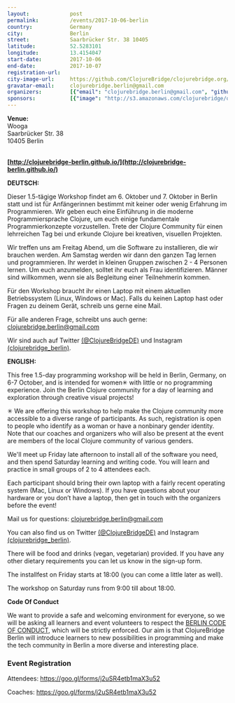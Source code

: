 ```yaml
---
layout:             post
permalink:          /events/2017-10-06-berlin
country:            Germany
city:               Berlin
street:             Saarbrücker Str. 38 10405
latitude:           52.5283101
longitude:          13.4154047
start-date:         2017-10-06
end-date:           2017-10-07
registration-url:
city-image-url:     https://github.com/ClojureBridge/clojurebridge.org/raw/master/app/assets/images/events/berlin.jpg
gravatar-email:     clojurebridge.berlin@gmail.com
organizers:         [{"email": "clojurebridge.berlin@gmail.com", "github": "clojurebridge-berlin", "name": "ClojureBridge Berlin Orga Team", "twitter": "ClojureBridgeDE"}]
sponsors:           [{"image": "http://s3.amazonaws.com/clojurebridge/original/216/circle-ci-logo-horizontal-grey.jpg?1504507300", "name": "CircleCI", "url": "https://circleci.com/"}, {"image": "http://s3.amazonaws.com/clojurebridge/original/217/mapbox-logo-black.png?1504507352", "name": "Mapbox", "url": "https://www.mapbox.com/"}, {"image": "http://s3.amazonaws.com/clojurebridge/original/215/68747470733a2f2f66696c65732e726561646d652e696f2f444632334e6a6b51466131686664446d4a4539455f7a696d706c65725f6c617267652e706e67.png?1504507249", "name": "Zimpler", "url": "https://www.zimpler.com/"}]
---
```


**Venue:**<br/>
Wooga<br/>
Saarbrücker Str. 38<br/>
10405 Berlin<br/>
<br/>

**[http://clojurebridge-berlin.github.io/](http://clojurebridge-berlin.github.io/)**

**DEUTSCH:**

Dieser 1.5-tägige Workshop findet am 6. Oktober und 7. Oktober in Berlin statt und ist für Anfängerinnen bestimmt mit keiner oder wenig Erfahrung im Programmieren. Wir geben euch eine Einführung in die moderne Programmiersprache Clojure, um euch einige fundamentale Programmierkonzepte vorzustellen. Trete der Clojure Community für einen lehrreichen Tag bei und erkunde Clojure bei kreativen, visuellen Projekten.

Wir treffen uns am Freitag Abend, um die Software zu installieren, die wir brauchen werden. Am Samstag werden wir dann den ganzen Tag lernen und programmieren. Ihr werdet in kleinen Gruppen zwischen 2 - 4 Personen lernen. Um euch anzumelden, solltet ihr euch als Frau identifizieren. Männer sind willkommen, wenn sie als Begleitung einer Teilnehmerin kommen.

Für den Workshop braucht ihr einen Laptop mit einem aktuellen Betriebssystem (Linux, Windows or Mac). Falls du keinen Laptop hast oder Fragen zu deinem Gerät, schreib uns gerne eine Mail.

Für alle anderen Frage, schreibt uns auch gerne: clojurebridge.berlin@gmail.com

Wir sind auch auf Twitter [(@ClojureBridgeDE)](https://twitter.com/ClojureBridgeDE) und Instagram [(clojurebridge_berlin)](https://www.instagram.com/clojurebridge_berlin/).

**ENGLISH:**

This free 1.5-day programming workshop will be held in Berlin, Germany, on 6-7 October, and is intended for women✳ with little or no programming experience.  Join the Berlin Clojure community for a day of learning and exploration through creative visual projects!

✳ We are offering this workshop to help make the Clojure community more accessible to a diverse range of participants. As such, registration is open to people who identify as a woman or have a nonbinary gender identity. Note that our coaches and organizers who will also be present at the event are members of the local Clojure community of various genders.

We'll meet up Friday late afternoon to install all of the software you need, and then spend Saturday learning and writing code. You will learn and practice in small groups of 2 to 4 attendees each.

Each participant should bring their own laptop with a fairly recent operating system (Mac, Linux or Windows). If you have questions about your hardware or you don’t have a laptop, then get in touch with the organizers before the event!

Mail us for questions: clojurebridge.berlin@gmail.com

You can also find us on Twitter [(@ClojureBridgeDE)](https://twitter.com/ClojureBridgeDE) and Instagram [(clojurebridge_berlin)](https://www.instagram.com/clojurebridge_berlin/).

There will be food and drinks (vegan, vegetarian) provided. If you have any other dietary requirements you can let us know in the sign-up form.

The installfest on Friday starts at 18:00 (you can come a little later as well).

The workshop on Saturday runs from 9:00 till about 18:00.

**Code Of Conduct**

We want to provide a safe and welcoming environment for everyone, so we will be asking all learners and event volunteers to respect the [BERLIN CODE OF CONDUCT](http://berlincodeofconduct.org/), which will be strictly enforced. Our aim is that ClojureBridge Berlin will introduce learners to new possibilities in programming and make the tech community in Berlin a more diverse and interesting place.

### Event Registration

Attendees: https://goo.gl/forms/j2uSR4etb1maX3u52

Coaches: https://goo.gl/forms/j2uSR4etb1maX3u52
